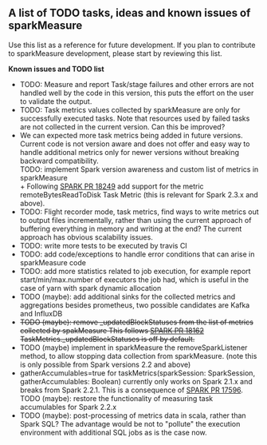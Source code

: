 ## A list of TODO tasks, ideas and known issues of sparkMeasure

Use this list as a reference for future development. 
If you plan to contribute to sparkMeasure development, please start by reviewing this list.


**Known issues and TODO list**
   * TODO: Measure and report Task/stage failures and other errors are not handled well by the code in this version, this puts the effort
     on the user to validate the output.
   * TODO: Task metrics values collected by sparkMeasure are only for successfully executed tasks. Note that 
     resources used by failed tasks are not collected in the current version. Can this be improved?
   * We can expected more task metrics being added in future versions. Current code is not version aware and does
     not offer and easy way to handle additional metrics only for newer versions without breaking backward compatibility.  
     TODO: implement Spark version awareness and custom list of metrics in sparkMeasure  
           + Following [SPARK PR 18249](https://github.com/apache/spark/pull/18249/files) add support for the metric 
     remoteBytesReadToDisk Task Metric (this is relevant for Spark 2.3.x and above).     
   * TODO: Flight recorder mode, task metrics, find ways to write metrics out to output files incrementally, 
     rather than using the current approach of buffering everything in memory and writing at the end? 
     The current approach has obvious scalability issues.
   * TODO: write more tests to be executed by travis CI
   * TODO: add code/exceptions to  handle error conditions that can arise in sparkMeasure code
   * TODO: add more statistics related to job execution, for example report start/min/max.number of executors
     the job had, which is useful in the case of yarn with spark dynamic allocation
   * TODO (maybe): add additional sinks for the collected metrics and aggregations besides prometheus,
     two possible candidates are Kafka and InfluxDB
   * ~~TODO (maybe): remove _updatedBlockStatuses from the list of metrics collected by spakMeasure
     This follows [SPARK PR 18162](https://github.com/apache/spark/pull/18162) 
     TaskMetrics._updatedBlockStatuses is off by default.~~
   * TODO (maybe) implement in sparkMeasure the removeSparkListener method, to allow stopping data collection 
     from sparkMeasure. (note this is only possible from Spark versions 2.2 and above)
   * gatherAccumulables=true for taskMetrics(sparkSession: SparkSession, gatherAccumulables: Boolean) 
     currently only works on Spark 2.1.x and breaks from Spark 2.2.1. This is a consequence of
      [SPARK PR 17596](https://github.com/apache/spark/pull/17596).  
      TODO (maybe): restore the functionality of measuring task accumulables for Spark 2.2.x
   * TODO (maybe): post-processing of metrics data in scala, rather than Spark SQL? 
     The advantage would be not to "pollute" the execution environment with additional SQL jobs as is the case now.
